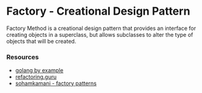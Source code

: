 # Factory - Creational Design Pattern

Factory Method is a creational design pattern that provides an interface for creating objects in a superclass, but allows subclasses to alter the type of objects that will be created.

### Resources
- [golang by example](https://golangbyexample.com/golang-factory-design-pattern)
- [refactoring.guru](https://refactoring.guru/design-patterns/factory-method)
- [sohamkamani - factory patterns](https://www.sohamkamani.com/golang/2018-06-20-golang-factory-patterns/)
